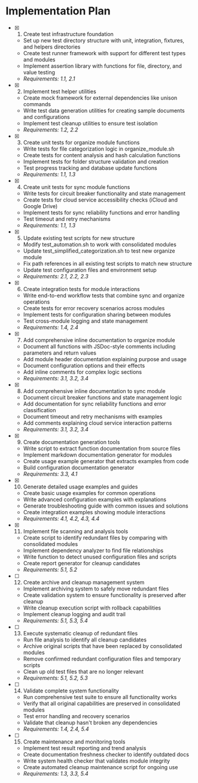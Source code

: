 # Implementation Plan

- [x] 1. Create test infrastructure foundation
  - Set up new test directory structure with unit, integration, fixtures, and helpers directories
  - Create test runner framework with support for different test types and modules
  - Implement assertion library with functions for file, directory, and value testing
  - _Requirements: 1.1, 2.1_

- [x] 2. Implement test helper utilities
  - Create mock framework for external dependencies like unison commands
  - Write test data generation utilities for creating sample documents and configurations
  - Implement test cleanup utilities to ensure test isolation
  - _Requirements: 1.2, 2.2_

- [x] 3. Create unit tests for organize module functions
  - Write tests for file categorization logic in organize_module.sh
  - Create tests for content analysis and hash calculation functions
  - Implement tests for folder structure validation and creation
  - Test progress tracking and database update functions
  - _Requirements: 1.1, 1.3_

- [x] 4. Create unit tests for sync module functions
  - Write tests for circuit breaker functionality and state management
  - Create tests for cloud service accessibility checks (iCloud and Google Drive)
  - Implement tests for sync reliability functions and error handling
  - Test timeout and retry mechanisms
  - _Requirements: 1.1, 1.3_

- [x] 5. Update existing test scripts for new structure
  - Modify test_automation.sh to work with consolidated modules
  - Update test_simplified_categorization.sh to test new organize module
  - Fix path references in all existing test scripts to match new structure
  - Update test configuration files and environment setup
  - _Requirements: 2.1, 2.2, 2.3_

- [x] 6. Create integration tests for module interactions
  - Write end-to-end workflow tests that combine sync and organize operations
  - Create tests for error recovery scenarios across modules
  - Implement tests for configuration sharing between modules
  - Test cross-module logging and state management
  - _Requirements: 1.4, 2.4_

- [x] 7. Add comprehensive inline documentation to organize module
  - Document all functions with JSDoc-style comments including parameters and return values
  - Add module header documentation explaining purpose and usage
  - Document configuration options and their effects
  - Add inline comments for complex logic sections
  - _Requirements: 3.1, 3.2, 3.4_

- [x] 8. Add comprehensive inline documentation to sync module
  - Document circuit breaker functions and state management logic
  - Add documentation for sync reliability functions and error classification
  - Document timeout and retry mechanisms with examples
  - Add comments explaining cloud service interaction patterns
  - _Requirements: 3.1, 3.2, 3.4_

- [x] 9. Create documentation generation tools
  - Write script to extract function documentation from source files
  - Implement markdown documentation generator for modules
  - Create usage example generator that extracts examples from code
  - Build configuration documentation generator
  - _Requirements: 3.3, 4.1_

- [x] 10. Generate detailed usage examples and guides
  - Create basic usage examples for common operations
  - Write advanced configuration examples with explanations
  - Generate troubleshooting guide with common issues and solutions
  - Create integration examples showing module interactions
  - _Requirements: 4.1, 4.2, 4.3, 4.4_

- [x] 11. Implement file scanning and analysis tools
  - Create script to identify redundant files by comparing with consolidated modules
  - Implement dependency analyzer to find file relationships
  - Write function to detect unused configuration files and scripts
  - Create report generator for cleanup candidates
  - _Requirements: 5.1, 5.2_

- [ ] 12. Create archive and cleanup management system
  - Implement archiving system to safely move redundant files
  - Create validation system to ensure functionality is preserved after cleanup
  - Write cleanup execution script with rollback capabilities
  - Implement cleanup logging and audit trail
  - _Requirements: 5.1, 5.3, 5.4_

- [ ] 13. Execute systematic cleanup of redundant files
  - Run file analysis to identify all cleanup candidates
  - Archive original scripts that have been replaced by consolidated modules
  - Remove confirmed redundant configuration files and temporary scripts
  - Clean up old test files that are no longer relevant
  - _Requirements: 5.1, 5.2, 5.3_

- [ ] 14. Validate complete system functionality
  - Run comprehensive test suite to ensure all functionality works
  - Verify that all original capabilities are preserved in consolidated modules
  - Test error handling and recovery scenarios
  - Validate that cleanup hasn't broken any dependencies
  - _Requirements: 1.4, 2.4, 5.4_

- [ ] 15. Create maintenance and monitoring tools
  - Implement test result reporting and trend analysis
  - Create documentation freshness checker to identify outdated docs
  - Write system health checker that validates module integrity
  - Create automated cleanup maintenance script for ongoing use
  - _Requirements: 1.3, 3.3, 5.4_